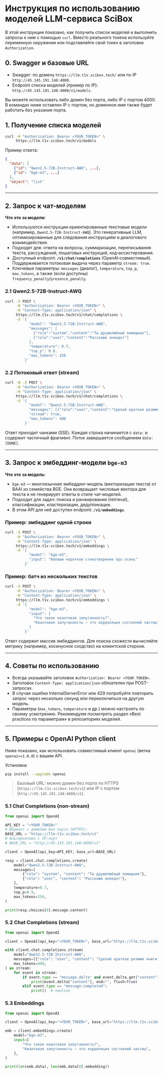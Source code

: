 # Инструкция по использованию моделей LLM-сервиса SciBox

В этой инструкции показано, как получить список моделей и выполнить запросы к ним с помощью `curl`. Вместо реального токена используйте переменную окружения или подставляйте свой токен в заголовке `Authorization`.


## 0. Swagger и базовые URL

- Swagger: по домену `https://llm.t1v.scibox.tech/` или по IP `http://45.145.191.148:4000`.
- Endpoint списка моделей (пример по IP): `http://45.145.191.148:4000/v1/models`.

Вы можете использовать либо домен без порта, либо IP с портом 4000. В командах ниже оставлен IP с портом, но доменное имя также будет работать без указания порта.


## 1. Получение списка моделей

```bash
curl -H "Authorization: Bearer <YOUR_TOKEN>" \
     https://llm.t1v.scibox.tech/v1/models
```

Пример ответа:

```json
{
  "data": [
    {"id": "Qwen2.5-72B-Instruct-AWQ", ...},
    {"id": "bge-m3", ...}
  ],
  "object": "list"
}
```

---

## 2. Запрос к чат-моделям

**Что это за модели:**

- Используются инструкции‑ориентированные текстовые модели (например, `Qwen2.5-72B-Instruct-AWQ`). Это генеративные LLM, оптимизированные для следования инструкциям и диалогового взаимодействия.
- Подходят для: ответа на вопросы, суммаризации, переписывания текста, рассуждений, пошаговых инструкций, код‑ассистирования.
- Доступный endpoint: **`/v1/chat/completions`** (OpenAI‑совместимый). Поддерживается потоковая выдача через параметр `stream: true`.
- Ключевые параметры: `messages` (диалог), `temperature`, `top_p`, `max_tokens`, а также (если доступны) `frequency_penalty`/`presence_penalty`.

### 2.1 Qwen2.5-72B-Instruct-AWQ

```bash
curl -X POST \
     -H "Authorization: Bearer <YOUR_TOKEN>" \
     -H "Content-Type: application/json" \
     https://llm.t1v.scibox.tech/v1/chat/completions \
     -d '{
           "model": "Qwen2.5-72B-Instruct-AWQ",
           "messages": [
             {"role":"system","content":"Ты дружелюбный помощник"},
             {"role":"user","content":"Расскажи анекдот"}
           ],
           "temperature": 0.7,
           "top_p": 0.9,
           "max_tokens": 256
         }'
```


### 2.2 Потоковый ответ (stream)

```bash
curl -N -X POST \
     -H "Authorization: Bearer <YOUR_TOKEN>" \
     -H "Content-Type: application/json" \
     https://llm.t1v.scibox.tech/v1/chat/completions \
     -d '{
           "model": "Qwen2.5-72B-Instruct-AWQ",
           "messages": [{"role":"user","content":"Сделай краткое резюме книги Война и мир"}],
           "stream": true,
           "max_tokens": 400
         }'
```

Ответ приходит чанками (SSE). Каждая строка начинается с `data:` и содержит частичный фрагмент. Поток завершается сообщением `data: [DONE]`.


---

## 3. Запрос к эмбеддинг‑модели `bge-m3`

**Что это за модель:**

- `bge-m3` — многоязычная эмбеддинг‑модель (векторизации текста) от BAAI из семейства BGE. Она возвращает числовые вектора для текста и не генерирует ответы в стиле чат‑моделей.
- Подходит для задач: поиска и ранжирования (retrieval), классификации, кластеризации, дедупликации.
- В этом API для неё доступен endpoint: **`/v1/embeddings`**.

### Пример: эмбеддинг одной строки

```bash
curl -X POST \
     -H "Authorization: Bearer <YOUR_TOKEN>" \
     -H "Content-Type: application/json" \
     https://llm.t1v.scibox.tech/v1/embeddings \
     -d '{
           "model": "bge-m3",
           "input": "Напиши короткое стихотворение про осень"
         }'
```

### Пример: батч из нескольких текстов

```bash
curl -X POST \
     -H "Authorization: Bearer <YOUR_TOKEN>" \
     -H "Content-Type: application/json" \
     https://llm.t1v.scibox.tech/v1/embeddings \
     -d '{
           "model": "bge-m3",
           "input": [
             "Что такое квантовая запутанность?",
             "Квантовая запутанность — это корреляция состояний частиц"
           ]
         }'
```

Ответ содержит массив эмбеддингов. Для поиска схожести вычисляйте метрику (например, косинусное сходство) на клиентской стороне.

---

## 4. Советы по использованию

- Всегда указывайте заголовок `Authorization: Bearer <YOUR_TOKEN>`.
- Заголовок `Content-Type: application/json` обязателен при POST-запросах.
- В случае ошибки InternalServerError или 429 попробуйте повторить запрос через несколько секунд или переключиться на другую модель.
- Параметры (`max_tokens`, `temperature` и др.) можно настроить по своему усмотрению. Рекомендуем посмотреть раздел «Best practices по параметрам» в репозиториях моделей.


---

## 5. Примеры с OpenAI Python client

Ниже показано, как использовать совместимый клиент `openai` (ветка `openai>=1.0.0`) с вашим API.

Установка:

```bash
pip install --upgrade openai
```

> Базовый URL: можно домен без порта по HTTPS (`https://llm.t1v.scibox.tech/v1`) или IP с портом (`http://45.145.191.148:4000/v1`).

### 5.1 Chat Completions (non‑stream)

```python
from openai import OpenAI

API_KEY = "<YOUR_TOKEN>"
# Вариант с доменом без порта (HTTPS):
BASE_URL = "https://llm.t1v.scibox.tech/v1"
# Альтернатива с IP:порт
# BASE_URL = "http://45.145.191.148:4000/v1"

client = OpenAI(api_key=API_KEY, base_url=BASE_URL)

resp = client.chat.completions.create(
    model="Qwen2.5-72B-Instruct-AWQ",
    messages=[
        {"role": "system", "content": "Ты дружелюбный помощник"},
        {"role": "user", "content": "Расскажи анекдот"},
    ],
    temperature=0.7,
    top_p=0.9,
    max_tokens=256,
)

print(resp.choices[0].message.content)
```

### 5.2 Chat Completions (stream)

```python
from openai import OpenAI

client = OpenAI(api_key="<YOUR_TOKEN>", base_url="https://llm.t1v.scibox.tech/v1")

with client.chat.completions.stream(
    model="Qwen2.5-72B-Instruct-AWQ",
    messages=[{"role": "user", "content": "Сделай краткое резюме книги Война и мир"}],
    max_tokens=400,
) as stream:
    for event in stream:
        if event.type == "message.delta" and event.delta.get("content"):
            print(event.delta["content"], end="", flush=True)
        elif event.type == "message.completed":
            print()  # newline
```

### 5.3 Embeddings

```python
from openai import OpenAI

client = OpenAI(api_key="<YOUR_TOKEN>", base_url="https://llm.t1v.scibox.tech/v1")

emb = client.embeddings.create(
    model="bge-m3",
    input=[
        "Что такое квантовая запутанность?",
        "Квантовая запутанность — это корреляция состояний частиц",
    ],
)

print(len(emb.data), len(emb.data[0].embedding))
```
